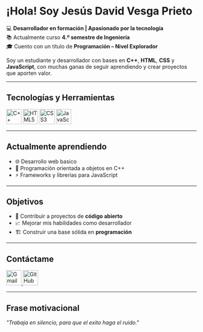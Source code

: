#  ¡Hola! Soy **Jesús David Vesga Prieto**  

💻 **Desarrollador en formación | Apasionado por la tecnología**  
📚 Actualmente curso **4.º semestre de Ingeniería**  
🎓 Cuento con un título de **Programación – Nivel Explorador**  

Soy un estudiante y desarrollador con bases en **C++**, **HTML**, **CSS** y **JavaScript**, con muchas ganas de seguir aprendiendo y crear proyectos que aporten valor.  

---

##  Tecnologías y Herramientas
<p align="left">
  <img src="https://cdn.jsdelivr.net/gh/devicons/devicon/icons/cplusplus/cplusplus-original.svg" alt="C++" width="40" height="40"/>
  <img src="https://cdn.jsdelivr.net/gh/devicons/devicon/icons/html5/html5-original.svg" alt="HTML5" width="40" height="40"/>
  <img src="https://cdn.jsdelivr.net/gh/devicons/devicon/icons/css3/css3-original.svg" alt="CSS3" width="40" height="40"/>
  <img src="https://cdn.jsdelivr.net/gh/devicons/devicon/icons/javascript/javascript-original.svg" alt="JavaScript" width="40" height="40"/>
</p>  

---

##  Actualmente aprendiendo
- 🌐 Desarrollo web basico  
- 🧩 Programación orientada a objetos en C++  
- ⚡ Frameworks y librerías para JavaScript  

---

##  Objetivos
- 🤝 Contribuir a proyectos de **código abierto**  
- 📈 Mejorar mis habilidades como desarrollador  
- 🏗️ Construir una base sólida en **programación**  

---

##  Contáctame
<p align="left">
  <a href="yeezusvesga03@gmail.com">
    <img src="https://cdn.jsdelivr.net/gh/devicons/devicon/icons/google/google-original.svg" alt="Gmail" width="40" height="40"/>
  </a>
  <a href="https://github.com/tuusuario" target="_blank">
    <img src="https://cdn.jsdelivr.net/gh/devicons/devicon/icons/github/github-original.svg" alt="GitHub" width="40" height="40"/>
  </a>
</p>


---

##  Frase motivacional
*"Trabaja en silencio, para que el exito haga el ruido."*  

